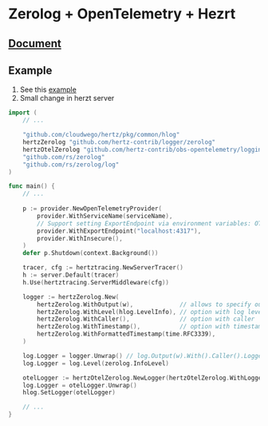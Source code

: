 # Zerolog + OpenTelemetry + Hezrt

## [Document](https://www.cloudwego.io/docs/hertz/tutorials/observability/open-telemetry/)

## Example

1. See this [example](https://github.com/cloudwego/hertz-examples/tree/main/opentelemetry)
2. Small change in herzt server

```go
import (
	// ...

	"github.com/cloudwego/hertz/pkg/common/hlog"
	hertzZerolog "github.com/hertz-contrib/logger/zerolog"
	hertzOtelZerolog "github.com/hertz-contrib/obs-opentelemetry/logging/zerolog"
	"github.com/rs/zerolog"
	"github.com/rs/zerolog/log"
)

func main() {
	// ...
	
	p := provider.NewOpenTelemetryProvider(
		provider.WithServiceName(serviceName),
		// Support setting ExportEndpoint via environment variables: OTEL_EXPORTER_OTLP_ENDPOINT
		provider.WithExportEndpoint("localhost:4317"),
		provider.WithInsecure(),
	)
	defer p.Shutdown(context.Background())

	tracer, cfg := hertztracing.NewServerTracer()
	h := server.Default(tracer)
	h.Use(hertztracing.ServerMiddleware(cfg))

	logger := hertzZerolog.New(
		hertzZerolog.WithOutput(w),             // allows to specify output
		hertzZerolog.WithLevel(hlog.LevelInfo), // option with log level
		hertzZerolog.WithCaller(),              // option with caller
		hertzZerolog.WithTimestamp(),           // option with timestamp
		hertzZerolog.WithFormattedTimestamp(time.RFC3339),
	)

	log.Logger = logger.Unwrap() // log.Output(w).With().Caller().Logger()
	log.Logger = log.Level(zerolog.InfoLevel)

	otelLogger := hertzOtelZerolog.NewLogger(hertzOtelZerolog.WithLogger(logger))
	log.Logger = otelLogger.Unwrap()
	hlog.SetLogger(otelLogger)

	// ...
}
```

